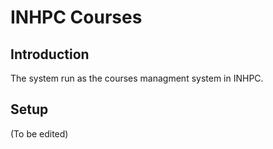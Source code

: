 # INHPC Courses
## Introduction
The system run as the courses managment system in INHPC.
## Setup
(To be edited)